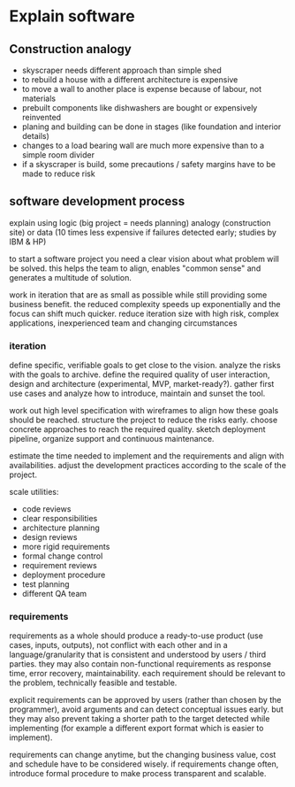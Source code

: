 # Explain software

## Construction analogy

- skyscraper needs different approach than simple shed
- to rebuild a house with a different architecture is expensive
- to move a wall to another place is expense because of labour, not materials
- prebuilt components like dishwashers are bought or expensively reinvented
- planing and building can be done in stages (like foundation and interior details)
- changes to a load bearing wall are much more expensive than to a simple room divider
- if a skyscraper is build, some precautions / safety margins have to be made to reduce risk

## software development process

explain using logic (big project = needs planning)
analogy (construction site) or
data (10 times less expensive if failures detected early; studies by IBM & HP)

to start a software project you need a clear vision about what problem will be solved.
this helps the team to align, enables "common sense" and generates a multitude of solution.

work in iteration that are as small as possible while still providing some business benefit.
the reduced complexity speeds up exponentially and the focus can shift much quicker.
reduce iteration size with high risk, complex applications, inexperienced team and changing circumstances 

### iteration

define specific, verifiable goals to get close to the vision.
analyze the risks with the goals to archive.
define the required quality of user interaction, design and architecture (experimental, MVP, market-ready?).
gather first use cases and analyze how to introduce, maintain and sunset the tool.

work out high level specification with wireframes to align how these goals should be reached.
structure the project to reduce the risks early.
choose concrete approaches to reach the required quality.
sketch deployment pipeline, organize support and continuous maintenance.

estimate the time needed to implement and the requirements and align with availabilities.
adjust the development practices according to the scale of the project.

scale utilities:
- code reviews
- clear responsibilities
- architecture planning
- design reviews
- more rigid requirements
- formal change control
- requirement reviews
- deployment procedure
- test planning
- different QA team

### requirements

requirements as a whole should produce a ready-to-use product (use cases, inputs, outputs), not conflict with each other and in a language/granularity that is consistent and understood by users / third parties.
they may also contain non-functional requirements as response time, error recovery, maintainability.
each requirement should be relevant to the problem, technically feasible and testable.

explicit requirements can be approved by users (rather than chosen by the programmer), avoid arguments and can detect conceptual issues early.
but they may also prevent taking a shorter path to the target detected while implementing (for example a different export format which is easier to implement).

requirements can change anytime, but the changing business value, cost and schedule have to be considered wisely.
if requirements change often, introduce formal procedure to make process transparent and scalable.